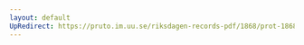 ```yaml
---
layout: default
UpRedirect: https://pruto.im.uu.se/riksdagen-records-pdf/1868/prot-1868--fk--116/prot-1868--fk--116_004.pdf
---
```

